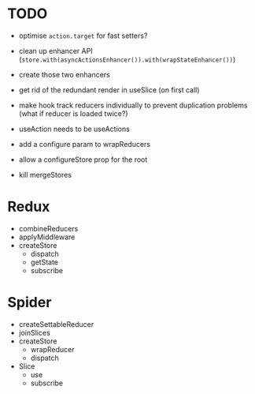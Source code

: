 # TODO

- optimise `action.target` for fast setters?
- clean up enhancer API (`store.with(asyncActionsEnhancer()).with(wrapStateEnhancer())`)
- create those two enhancers
- get rid of the redundant render in useSlice (on first call)
- make hook track reducers individually to prevent duplication problems (what if reducer is loaded twice?)

- useAction needs to be useActions
- add a configure param to wrapReducers
- allow a configureStore prop for the root
- kill mergeStores

# Redux

- combineReducers
- applyMiddleware
- createStore
  - dispatch
  - getState
  - subscribe

# Spider

- createSettableReducer
- joinSlices
- createStore
  - wrapReducer
  - dispatch
- Slice
  - use
  - subscribe
